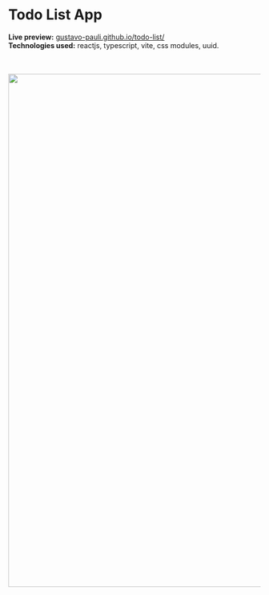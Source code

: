 # Todo List App
<strong>Live preview:</strong> [gustavo-pauli.github.io/todo-list/](https://gustavo-pauli.github.io/todo-list/)
<br>
<strong>Technologies used:</strong> reactjs, typescript, vite, css modules, uuid.

<br>
<br>

<img src="https://i.postimg.cc/zvMK2W8D/todo-list-preview.png" width="1024" />
